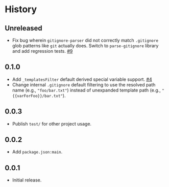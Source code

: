 History
=======

## Unreleased

* Fix bug wherein `gitignore-parser` did not correctly match `.gitignore` glob
  patterns like `git` actually does. Switch to `parse-gitignore` library and
  add regression tests.
  [#9](https://github.com/FormidableLabs/denim/issues/9)

## 0.1.0

* Add `_templatesFilter` default derived special variable support.
  [#4](https://github.com/FormidableLabs/denim/issues/4)
* Change internal `.gitignore` default filtering to use the resolved path name
  (e.g., `"foo/bar.txt"`) instead of unexpanded template path (e.g.,
  `"{{varForFoo}}/bar.txt"`).

## 0.0.3

* Publish `test/` for other project usage.

## 0.0.2

* Add `package.json:main`.

## 0.0.1

* Initial release.

[@ryan-roemer]: https://github.com/ryan-roemer
